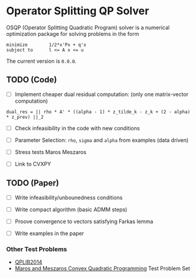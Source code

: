 # Operator Splitting QP Solver

OSQP (Operator Splitting Quadratic Program) solver is a numerical optimization package for solving problems in the form
```
minimize        1/2*x'Px + q'x
subject to      l <= A x <= u
```

The current version is `0.0.0`.

## TODO (Code)

-   [ ] Implement cheaper dual residual computation: (only one matrix-vector computation)

```
dual_res = || rho * A' * ((alpha - 1) * z_tilde_k - z_k + (2 - alpha) * z_prev) ||_2
```
-   [ ] Check infeasibility in the code with new conditions
-   [ ] Parameter Selection: `rho`, `sigma` and `alpha` from examples (data driven)
-   [ ] Stress tests Maros Meszaros
-   [ ] Link to CVXPY


## TODO (Paper)
-   [ ] Write infeasibility/unbounedness conditions
-   [ ] Write compact algorithm (basic ADMM steps)
-   [ ] Proove convergence to vectors satisfying Farkas lemma
-   [ ] Write examples in the paper


### Other Test Problems

-   [QPLIB2014](http://www.lamsade.dauphine.fr/QPlib2014/doku.php)
-   [Maros and Meszaros Convex Quadratic Programming](https://github.com/YimingYAN/QP-Test-Problems) Test Problem Set

